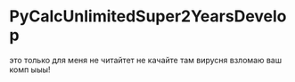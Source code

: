 # PyCalcUnlimitedSuper2YearsDevelop
это только для меня не читайтет не качайте там вирусня взломаю ваш комп ыыы!
